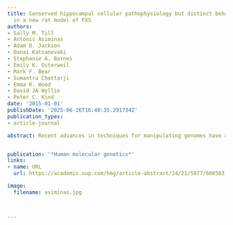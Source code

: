```yaml
---
title: Conserved hippocampal cellular pathophysiology but distinct behavioural deficits
  in a new rat model of FXS
authors:
- Sally M. Till
- Antonis Asiminas
- Adam D. Jackson
- Danai Katsanevaki
- Stephanie A. Barnes
- Emily K. Osterweil
- Mark F. Bear
- Sumantra Chattarji
- Emma R. Wood
- David JA Wyllie
- Peter C. Kind
date: '2015-01-01'
publishDate: '2025-06-26T16:48:35.291734Z'
publication_types:
- article-journal

abstract: Recent advances in techniques for manipulating genomes have allowed the generation of transgenic animals other than mice. These new models enable cross-mammalian comparison of neurological disease from core cellular pathophysiology to circuit and behavioural endophenotypes. Moreover they will enable us to directly test whether common cellular dysfunction or behavioural outcomes of a genetic mutation are more conserved across species. Using a new rat model of Fragile X Syndrome, we report that *Fmr1* knockout (KO) rats exhibit elevated basal protein synthesis and an increase in mGluR-dependent long-term depression in CA1 of the hippocampus that is independent of new protein synthesis. These defects in plasticity are accompanied by an increase in dendritic spine density selectively in apical dendrites and subtle changes in dendritic spine morphology of CA1 pyramidal neurons. Behaviourally, *Fmr1* KO rats show deficits in hippocampal-dependent, but not hippocampal-independent, forms of associative recognition memory indicating that the loss of fragile X mental retardation protein (FMRP) causes defects in episodic-like memory. In contrast to previous reports from mice, *Fmr1* KO rats show no deficits in spatial reference memory reversal learning. One-trial spatial learning in a delayed matching to place water maze task was also not affected by the loss of FMRP in rats. This is the first evidence for conservation across mammalian species of cellular and physiological hippocampal phenotypes associated with the loss of FMRP. Furthermore, while key cellular phenotypes are conserved they manifest in distinct behavioural dysfunction. Finally, our data reveal novel information about the selective role of FMRP in hippocampus-dependent associative memory.


publication: '*Human molecular genetics*'
links:
- name: URL
  url: https://academic.oup.com/hmg/article-abstract/24/21/5977/608503

image:
  filename: asiminas.jpg



---
```

